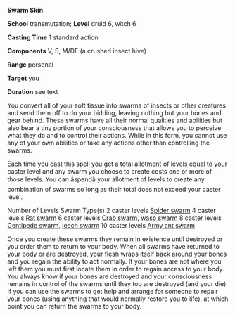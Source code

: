  **Swarm Skin**

**School** transmutation; **Level** druid 6, witch 6

**Casting Time** 1 standard action

**Components** V, S, M/DF (a crushed insect hive)

**Range** personal

**Target** you

**Duration** see text

You convert all of your soft tissue into swarms of insects or other creatures and send them off to do your bidding, leaving nothing but your bones and gear behind. These swarms have all their normal qualities and abilities but also bear a tiny portion of your consciousness that allows you to perceive what they do and to control their actions. While in this form, you cannot use any of your own abilities or take any actions other than controlling the swarms.

Each time you cast this spell you get a total allotment of levels equal to your caster level and any swarm you choose to create costs one or more of those levels. You can âspendâ your allotment of levels to create any combination of swarms so long as their total does not exceed your caster level.

<thead><tr>
<th>Number of Levels</th>
<th>Swarm Type(s)</th>
</tr></thead><tbody>
<tr class="odd">
<td>2 caster levels</td>
<td><a href="../../monsters/spider.html#_spider-swarm">Spider swarm</a></td>
</tr>
<tr class="even">
<td>4 caster levels</td>
<td><a href="../../monsters/rat.html#_rat-swarm">Rat swarm</a></td>
</tr>
<tr class="odd">
<td>6 caster levels</td>
<td>
<a href="../../monsters/crab.html#_crab-swarm">Crab swarm</a>, <a href="../../monsters/wasp.html#_wasp-swarm">wasp swarm</a>
</td>
</tr>
<tr class="even">
<td>8 caster levels</td>
<td>
<a href="../../monsters/centipede.html#_centipede-swarm">Centipede swarm</a>, <a href="../../monsters/leech.html#_leech-swarm">leech swarm</a>
</td>
</tr>
<tr class="odd">
<td>10 caster levels</td>
<td><a href="../../monsters/ant.html#_army-ant-swarm">Army ant swarm</a></td>
</tr>
</tbody>

Once you create these swarms they remain in existence until destroyed or you order them to return to your body. When all swarms have returned to your body or are destroyed, your flesh wraps itself back around your bones and you regain the ability to act normally. If your bones are not where you left them you must first locate them in order to regain access to your body. You always know if your bones are destroyed and your consciousness remains in control of the swarms until they too are destroyed (and your die). If you can use the swarms to get help and arrange for someone to repair your bones (using anything that would normally restore you to life), at which point you can return the swarms to your body.

